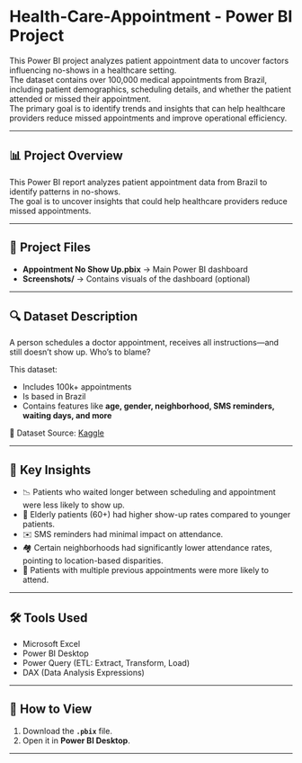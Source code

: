 # Health-Care-Appointment - Power BI Project

This Power BI project analyzes patient appointment data to uncover factors influencing no-shows in a healthcare setting.  
The dataset contains over 100,000 medical appointments from Brazil, including patient demographics, scheduling details, and whether the patient attended or missed their appointment.  
The primary goal is to identify trends and insights that can help healthcare providers reduce missed appointments and improve operational efficiency.

---

## 📊 Project Overview
This Power BI report analyzes patient appointment data from Brazil to identify patterns in no-shows.  
The goal is to uncover insights that could help healthcare providers reduce missed appointments.

---

## 📁 Project Files
- **Appointment No Show Up.pbix** → Main Power BI dashboard  
- **Screenshots/** → Contains visuals of the dashboard (optional)  

---

## 🔍 Dataset Description
A person schedules a doctor appointment, receives all instructions—and still doesn’t show up. Who’s to blame?  

This dataset:
- Includes 100k+ appointments  
- Is based in Brazil  
- Contains features like **age, gender, neighborhood, SMS reminders, waiting days, and more**  

📂 Dataset Source: [Kaggle](https://www.kaggle.com/)  

---

## 🧠 Key Insights
- 📉 Patients who waited longer between scheduling and appointment were less likely to show up.  
- 👵 Elderly patients (60+) had higher show-up rates compared to younger patients.  
- ✉️ SMS reminders had minimal impact on attendance.  
- 🏘 Certain neighborhoods had significantly lower attendance rates, pointing to location-based disparities.  
- 🔁 Patients with multiple previous appointments were more likely to attend.  

---

## 🛠 Tools Used
- Microsoft Excel  
- Power BI Desktop  
- Power Query (ETL: Extract, Transform, Load)  
- DAX (Data Analysis Expressions)  

---

## 🚀 How to View
1. Download the **`.pbix`** file.  
2. Open it in **Power BI Desktop**.  

---
